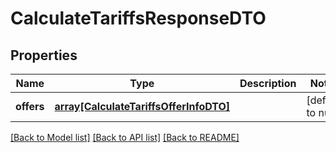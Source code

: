 # CalculateTariffsResponseDTO

## Properties
Name | Type | Description | Notes
------------ | ------------- | ------------- | -------------
**offers** | [**array[CalculateTariffsOfferInfoDTO]**](CalculateTariffsOfferInfoDTO.md) |  | [default to null]

[[Back to Model list]](../README.md#documentation-for-models) [[Back to API list]](../README.md#documentation-for-api-endpoints) [[Back to README]](../README.md)



